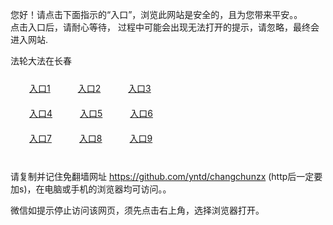 您好！请点击下面指示的“入口”，浏览此网站是安全的，且为您带来平安。。 <br/>
点击入口后，请耐心等待， 过程中可能会出现无法打开的提示，请忽略，最终会进入网站. </br>

法轮大法在长春<br/>
<div style="padding:10px"><a style="margin:20px" target="_blank" href="https://d1eeoqzn2albwp.cloudfront.net/2Qpsp?vmnxvl" id="ccLink1" rel="nofollow">入口1</a> <a target="_blank" style="margin:20px" href="https://d3q9hs3g79z9o7.cloudfront.net/2Qpsp?aovumup" id="ccLink2" rel="nofollow">入口2</a> <a style="margin:20px" target="_blank" href="https://ddo830drs0zp4.cloudfront.net/2Qpsp?uazjsdor" id="ccLink3" rel="nofollow">入口3</a></div>

<div style="padding:10px" ><a style="margin:20px" target="_blank" href="https://d1eeoqzn2albwp.cloudfront.net/2Qpsp?vmnxvl" id="ccLink4" rel="nofollow">入口4</a> <a style="margin:20px" href="https://d3q9hs3g79z9o7.cloudfront.net/2Qpsp?aovumup" target="_blank" id="ccLink5" rel="nofollow">入口5</a> <a style="margin:20px" href="https://ddo830drs0zp4.cloudfront.net/2Qpsp?uazjsdor" target="_blank" id="ccLink6" rel="nofollow">入口6</a></div>

<div style="padding:10px"><a style="margin:20px" target="_blank" href="https://d1eeoqzn2albwp.cloudfront.net/2Qpsp?vmnxvl" id="ccLink7" rel="nofollow">入口7</a> <a style="margin:20px" href="https://d3q9hs3g79z9o7.cloudfront.net/2Qpsp?aovumup" target="_blank" id="ccLink8" rel="nofollow">入口8</a> <a style="margin:20px" target="_blank" href="https://ddo830drs0zp4.cloudfront.net/2Qpsp?uazjsdor" id="ccLink9" rel="nofollow">入口9</a></div>

<br/>



请复制并记住免翻墙网址 https://github.com/yntd/changchunzx (http后一定要加s)，在电脑或手机的浏览器均可访问。。<br/>

微信如提示停止访问该网页，须先点击右上角，选择浏览器打开。
